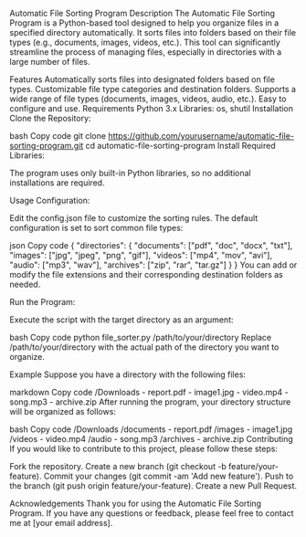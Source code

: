 Automatic File Sorting Program
Description
The Automatic File Sorting Program is a Python-based tool designed to help you organize files in a specified directory automatically. It sorts files into folders based on their file types (e.g., documents, images, videos, etc.). This tool can significantly streamline the process of managing files, especially in directories with a large number of files.

Features
Automatically sorts files into designated folders based on file types.
Customizable file type categories and destination folders.
Supports a wide range of file types (documents, images, videos, audio, etc.).
Easy to configure and use.
Requirements
Python 3.x
Libraries: os, shutil
Installation
Clone the Repository:

bash
Copy code
git clone https://github.com/yourusername/automatic-file-sorting-program.git
cd automatic-file-sorting-program
Install Required Libraries:

The program uses only built-in Python libraries, so no additional installations are required.

Usage
Configuration:

Edit the config.json file to customize the sorting rules. The default configuration is set to sort common file types:

json
Copy code
{
    "directories": {
        "documents": ["pdf", "doc", "docx", "txt"],
        "images": ["jpg", "jpeg", "png", "gif"],
        "videos": ["mp4", "mov", "avi"],
        "audio": ["mp3", "wav"],
        "archives": ["zip", "rar", "tar.gz"]
    }
}
You can add or modify the file extensions and their corresponding destination folders as needed.

Run the Program:

Execute the script with the target directory as an argument:

bash
Copy code
python file_sorter.py /path/to/your/directory
Replace /path/to/your/directory with the actual path of the directory you want to organize.

Example
Suppose you have a directory with the following files:

markdown
Copy code
/Downloads
    - report.pdf
    - image1.jpg
    - video.mp4
    - song.mp3
    - archive.zip
After running the program, your directory structure will be organized as follows:

bash
Copy code
/Downloads
    /documents
        - report.pdf
    /images
        - image1.jpg
    /videos
        - video.mp4
    /audio
        - song.mp3
    /archives
        - archive.zip
Contributing
If you would like to contribute to this project, please follow these steps:

Fork the repository.
Create a new branch (git checkout -b feature/your-feature).
Commit your changes (git commit -am 'Add new feature').
Push to the branch (git push origin feature/your-feature).
Create a new Pull Request.


Acknowledgements
Thank you for using the Automatic File Sorting Program. If you have any questions or feedback, please feel free to contact me at [your email address].
